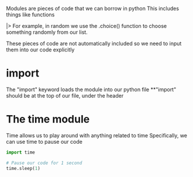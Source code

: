 Modules are pieces of code that we can borrow in python
This includes things like functions

|> For example, in random we use the .choice() function
to choose something randomly from our list.

These pieces of code are not automatically included
so we need to input them into our code explicitly 

# import
The "import" keyword loads the module into our python file
**"import" should be at the top of our file, under the header

# The time module
Time allows us to play around with anything related to time 
Specifically, we can use time to pause our code

```python
import time

# Pause our code for 1 second
time.sleep(1)
```

